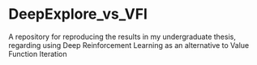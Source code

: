# DeepExplore_vs_VFI
A repository for reproducing the results in my undergraduate thesis, regarding using Deep Reinforcement Learning as an alternative to Value Function Iteration
